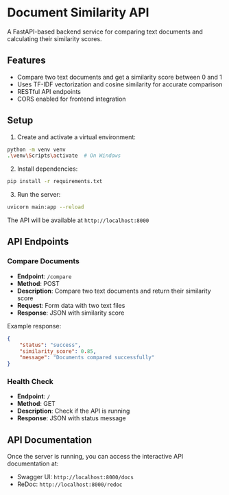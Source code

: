 # Document Similarity API

A FastAPI-based backend service for comparing text documents and calculating their similarity scores.

## Features

- Compare two text documents and get a similarity score between 0 and 1
- Uses TF-IDF vectorization and cosine similarity for accurate comparison
- RESTful API endpoints
- CORS enabled for frontend integration

## Setup

1. Create and activate a virtual environment:
```bash
python -m venv venv
.\venv\Scripts\activate  # On Windows
```

2. Install dependencies:
```bash
pip install -r requirements.txt
```

3. Run the server:
```bash
uvicorn main:app --reload
```

The API will be available at `http://localhost:8000`

## API Endpoints

### Compare Documents
- **Endpoint**: `/compare`
- **Method**: POST
- **Description**: Compare two text documents and return their similarity score
- **Request**: Form data with two text files
- **Response**: JSON with similarity score

Example response:
```json
{
    "status": "success",
    "similarity_score": 0.85,
    "message": "Documents compared successfully"
}
```

### Health Check
- **Endpoint**: `/`
- **Method**: GET
- **Description**: Check if the API is running
- **Response**: JSON with status message

## API Documentation

Once the server is running, you can access the interactive API documentation at:
- Swagger UI: `http://localhost:8000/docs`
- ReDoc: `http://localhost:8000/redoc` 